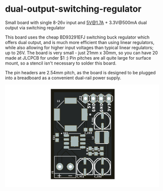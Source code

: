 # dual-output-switching-regulator
Small board with single 8-26v input and 5V@1.7A + 3.3V@500mA dual output via switching regulator

This board uses the cheap BD93291EFJ switching buck regulator which offers dual output, and is much more efficient than using linear regulators, while also allowing for higher input voltages than typical linear regulators; up to 26V. The board is very small - just 21mm x 30mm, so you can have 20 made at JLCPCB for under $1 :) Pin pitches are all quite large for surface mount, so a stencil isn't necessary to solder this board.

The pin headers are 2.54mm pitch, as the board is designed to be plugged into a breadboard as a convenient dual-rail power supply.

![Front of PCB](reg-front.png?raw=true)
